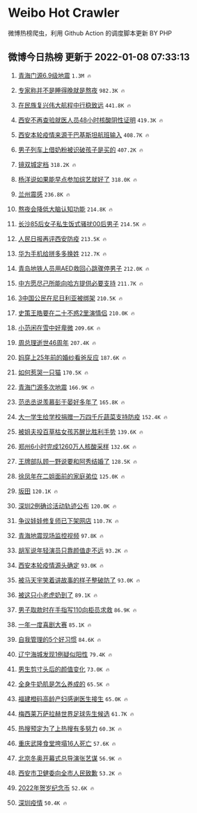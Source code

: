 # Weibo Hot Crawler 



微博热榜爬虫，利用 Github Action 的调度脚本更新 BY PHP 


## 微博今日热榜 更新于 2022-01-08 07:33:13 
1. [青海门源6.9级地震](https://s.weibo.com/weibo?q=%E9%9D%92%E6%B5%B7%E9%97%A8%E6%BA%906.9%E7%BA%A7%E5%9C%B0%E9%9C%87&Refer=top) `1.3M 🔥` 

1. [专家称并不是睡得晚就是熬夜](https://s.weibo.com/weibo?q=%23%E4%B8%93%E5%AE%B6%E7%A7%B0%E5%B9%B6%E4%B8%8D%E6%98%AF%E7%9D%A1%E5%BE%97%E6%99%9A%E5%B0%B1%E6%98%AF%E7%86%AC%E5%A4%9C%23&Refer=top) `982.3K 🔥` 

1. [在民族复兴伟大航程中行稳致远](https://s.weibo.com/weibo?q=%23%E5%9C%A8%E6%B0%91%E6%97%8F%E5%A4%8D%E5%85%B4%E4%BC%9F%E5%A4%A7%E8%88%AA%E7%A8%8B%E4%B8%AD%E8%A1%8C%E7%A8%B3%E8%87%B4%E8%BF%9C%23&Refer=top) `441.8K 🔥` 

1. [西安不再查验就医人员48小时核酸阴性证明](https://s.weibo.com/weibo?q=%23%E8%A5%BF%E5%AE%89%E4%B8%8D%E5%86%8D%E6%9F%A5%E9%AA%8C%E5%B0%B1%E5%8C%BB%E4%BA%BA%E5%91%9848%E5%B0%8F%E6%97%B6%E6%A0%B8%E9%85%B8%E9%98%B4%E6%80%A7%E8%AF%81%E6%98%8E%23&Refer=top) `419.3K 🔥` 

1. [西安本轮疫情来源于巴基斯坦航班输入](https://s.weibo.com/weibo?q=%23%E8%A5%BF%E5%AE%89%E6%9C%AC%E8%BD%AE%E7%96%AB%E6%83%85%E6%9D%A5%E6%BA%90%E4%BA%8E%E5%B7%B4%E5%9F%BA%E6%96%AF%E5%9D%A6%E8%88%AA%E7%8F%AD%E8%BE%93%E5%85%A5%23&Refer=top) `408.7K 🔥` 

1. [男子列车上借奶粉被识破孩子是买的](https://s.weibo.com/weibo?q=%23%E7%94%B7%E5%AD%90%E5%88%97%E8%BD%A6%E4%B8%8A%E5%80%9F%E5%A5%B6%E7%B2%89%E8%A2%AB%E8%AF%86%E7%A0%B4%E5%AD%A9%E5%AD%90%E6%98%AF%E4%B9%B0%E7%9A%84%23&Refer=top) `407.2K 🔥` 

1. [镜双城定档](https://s.weibo.com/weibo?q=%23%E9%95%9C%E5%8F%8C%E5%9F%8E%E5%AE%9A%E6%A1%A3%23&Refer=top) `318.2K 🔥` 

1. [杨洋说如果能早点参加综艺就好了](https://s.weibo.com/weibo?q=%23%E6%9D%A8%E6%B4%8B%E8%AF%B4%E5%A6%82%E6%9E%9C%E8%83%BD%E6%97%A9%E7%82%B9%E5%8F%82%E5%8A%A0%E7%BB%BC%E8%89%BA%E5%B0%B1%E5%A5%BD%E4%BA%86%23&Refer=top) `318.0K 🔥` 

1. [兰州震感](https://s.weibo.com/weibo?q=%23%E5%85%B0%E5%B7%9E%E9%9C%87%E6%84%9F%23&Refer=top) `236.8K 🔥` 

1. [熬夜会降低大脑认知功能](https://s.weibo.com/weibo?q=%23%E7%86%AC%E5%A4%9C%E4%BC%9A%E9%99%8D%E4%BD%8E%E5%A4%A7%E8%84%91%E8%AE%A4%E7%9F%A5%E5%8A%9F%E8%83%BD%23&Refer=top) `214.8K 🔥` 

1. [长沙85后女子私生饭式骚扰00后男子](https://s.weibo.com/weibo?q=%23%E9%95%BF%E6%B2%9985%E5%90%8E%E5%A5%B3%E5%AD%90%E7%A7%81%E7%94%9F%E9%A5%AD%E5%BC%8F%E9%AA%9A%E6%89%B000%E5%90%8E%E7%94%B7%E5%AD%90%23&Refer=top) `214.5K 🔥` 

1. [人民日报再评西安防疫](https://s.weibo.com/weibo?q=%23%E4%BA%BA%E6%B0%91%E6%97%A5%E6%8A%A5%E5%86%8D%E8%AF%84%E8%A5%BF%E5%AE%89%E9%98%B2%E7%96%AB%23&Refer=top) `213.5K 🔥` 

1. [华为手机给拼多多换姓](https://s.weibo.com/weibo?q=%23%E5%8D%8E%E4%B8%BA%E6%89%8B%E6%9C%BA%E7%BB%99%E6%8B%BC%E5%A4%9A%E5%A4%9A%E6%8D%A2%E5%A7%93%23&Refer=top) `212.7K 🔥` 

1. [青岛地铁人员用AED救回心跳骤停男子](https://s.weibo.com/weibo?q=%23%E9%9D%92%E5%B2%9B%E5%9C%B0%E9%93%81%E4%BA%BA%E5%91%98%E7%94%A8AED%E6%95%91%E5%9B%9E%E5%BF%83%E8%B7%B3%E9%AA%A4%E5%81%9C%E7%94%B7%E5%AD%90%23&Refer=top) `212.0K 🔥` 

1. [中方愿尽己所能向哈方提供必要支持](https://s.weibo.com/weibo?q=%23%E4%B8%AD%E6%96%B9%E6%84%BF%E5%B0%BD%E5%B7%B1%E6%89%80%E8%83%BD%E5%90%91%E5%93%88%E6%96%B9%E6%8F%90%E4%BE%9B%E5%BF%85%E8%A6%81%E6%94%AF%E6%8C%81%23&Refer=top) `211.7K 🔥` 

1. [3中国公民在尼日利亚被绑架](https://s.weibo.com/weibo?q=%233%E4%B8%AD%E5%9B%BD%E5%85%AC%E6%B0%91%E5%9C%A8%E5%B0%BC%E6%97%A5%E5%88%A9%E4%BA%9A%E8%A2%AB%E7%BB%91%E6%9E%B6%23&Refer=top) `210.5K 🔥` 

1. [史策王皓要在二十不惑2里演情侣](https://s.weibo.com/weibo?q=%23%E5%8F%B2%E7%AD%96%E7%8E%8B%E7%9A%93%E8%A6%81%E5%9C%A8%E4%BA%8C%E5%8D%81%E4%B8%8D%E6%83%912%E9%87%8C%E6%BC%94%E6%83%85%E4%BE%A3%23&Refer=top) `210.0K 🔥` 

1. [小范闲在雪中好卑微](https://s.weibo.com/weibo?q=%23%E5%B0%8F%E8%8C%83%E9%97%B2%E5%9C%A8%E9%9B%AA%E4%B8%AD%E5%A5%BD%E5%8D%91%E5%BE%AE%23&Refer=top) `209.6K 🔥` 

1. [周总理逝世46周年](https://s.weibo.com/weibo?q=%23%E5%91%A8%E6%80%BB%E7%90%86%E9%80%9D%E4%B8%9646%E5%91%A8%E5%B9%B4%23&Refer=top) `207.4K 🔥` 

1. [妈穿上25年前的婚纱看爸反应](https://s.weibo.com/weibo?q=%23%E5%A6%88%E7%A9%BF%E4%B8%8A25%E5%B9%B4%E5%89%8D%E7%9A%84%E5%A9%9A%E7%BA%B1%E7%9C%8B%E7%88%B8%E5%8F%8D%E5%BA%94%23&Refer=top) `187.6K 🔥` 

1. [如何惹哭一只猫](https://s.weibo.com/weibo?q=%23%E5%A6%82%E4%BD%95%E6%83%B9%E5%93%AD%E4%B8%80%E5%8F%AA%E7%8C%AB%23&Refer=top) `170.5K 🔥` 

1. [青海门源多次地震](https://s.weibo.com/weibo?q=%E9%9D%92%E6%B5%B7%E9%97%A8%E6%BA%90%E5%A4%9A%E6%AC%A1%E5%9C%B0%E9%9C%87&Refer=top) `166.9K 🔥` 

1. [范丞丞说羡慕彭于晏好多年了](https://s.weibo.com/weibo?q=%23%E8%8C%83%E4%B8%9E%E4%B8%9E%E8%AF%B4%E7%BE%A1%E6%85%95%E5%BD%AD%E4%BA%8E%E6%99%8F%E5%A5%BD%E5%A4%9A%E5%B9%B4%E4%BA%86%23&Refer=top) `165.8K 🔥` 

1. [大一学生给学校捐赠一万四千斤蔬菜支持防疫](https://s.weibo.com/weibo?q=%23%E5%A4%A7%E4%B8%80%E5%AD%A6%E7%94%9F%E7%BB%99%E5%AD%A6%E6%A0%A1%E6%8D%90%E8%B5%A0%E4%B8%80%E4%B8%87%E5%9B%9B%E5%8D%83%E6%96%A4%E8%94%AC%E8%8F%9C%E6%94%AF%E6%8C%81%E9%98%B2%E7%96%AB%23&Refer=top) `152.4K 🔥` 

1. [被姐夫投百草枯女孩苏醒比胜利手势](https://s.weibo.com/weibo?q=%23%E8%A2%AB%E5%A7%90%E5%A4%AB%E6%8A%95%E7%99%BE%E8%8D%89%E6%9E%AF%E5%A5%B3%E5%AD%A9%E8%8B%8F%E9%86%92%E6%AF%94%E8%83%9C%E5%88%A9%E6%89%8B%E5%8A%BF%23&Refer=top) `139.6K 🔥` 

1. [郑州6小时完成1260万人核酸采样](https://s.weibo.com/weibo?q=%23%E9%83%91%E5%B7%9E6%E5%B0%8F%E6%97%B6%E5%AE%8C%E6%88%901260%E4%B8%87%E4%BA%BA%E6%A0%B8%E9%85%B8%E9%87%87%E6%A0%B7%23&Refer=top) `132.6K 🔥` 

1. [王牌部队顾一野说要和阿秀结婚了](https://s.weibo.com/weibo?q=%23%E7%8E%8B%E7%89%8C%E9%83%A8%E9%98%9F%E9%A1%BE%E4%B8%80%E9%87%8E%E8%AF%B4%E8%A6%81%E5%92%8C%E9%98%BF%E7%A7%80%E7%BB%93%E5%A9%9A%E4%BA%86%23&Refer=top) `128.5K 🔥` 

1. [徐凤年在二姐面前的家庭弟位](https://s.weibo.com/weibo?q=%23%E5%BE%90%E5%87%A4%E5%B9%B4%E5%9C%A8%E4%BA%8C%E5%A7%90%E9%9D%A2%E5%89%8D%E7%9A%84%E5%AE%B6%E5%BA%AD%E5%BC%9F%E4%BD%8D%23&Refer=top) `125.0K 🔥` 

1. [坂田](https://s.weibo.com/weibo?q=%E5%9D%82%E7%94%B0&Refer=top) `120.1K 🔥` 

1. [深圳2例确诊活动轨迹公布](https://s.weibo.com/weibo?q=%23%E6%B7%B1%E5%9C%B32%E4%BE%8B%E7%A1%AE%E8%AF%8A%E6%B4%BB%E5%8A%A8%E8%BD%A8%E8%BF%B9%E5%85%AC%E5%B8%83%23&Refer=top) `120.0K 🔥` 

1. [争议娃娃修复师已下架网店](https://s.weibo.com/weibo?q=%23%E4%BA%89%E8%AE%AE%E5%A8%83%E5%A8%83%E4%BF%AE%E5%A4%8D%E5%B8%88%E5%B7%B2%E4%B8%8B%E6%9E%B6%E7%BD%91%E5%BA%97%23&Refer=top) `110.7K 🔥` 

1. [青海地震现场监控视频](https://s.weibo.com/weibo?q=%23%E9%9D%92%E6%B5%B7%E5%9C%B0%E9%9C%87%E7%8E%B0%E5%9C%BA%E7%9B%91%E6%8E%A7%E8%A7%86%E9%A2%91%23&Refer=top) `97.8K 🔥` 

1. [胡军说年轻演员只靠颜值走不远](https://s.weibo.com/weibo?q=%23%E8%83%A1%E5%86%9B%E8%AF%B4%E5%B9%B4%E8%BD%BB%E6%BC%94%E5%91%98%E5%8F%AA%E9%9D%A0%E9%A2%9C%E5%80%BC%E8%B5%B0%E4%B8%8D%E8%BF%9C%23&Refer=top) `93.2K 🔥` 

1. [西安本轮疫情源头确定](https://s.weibo.com/weibo?q=%23%E8%A5%BF%E5%AE%89%E6%9C%AC%E8%BD%AE%E7%96%AB%E6%83%85%E6%BA%90%E5%A4%B4%E7%A1%AE%E5%AE%9A%23&Refer=top) `93.0K 🔥` 

1. [被马天宇笑着讲故事的样子整破防了](https://s.weibo.com/weibo?q=%23%E8%A2%AB%E9%A9%AC%E5%A4%A9%E5%AE%87%E7%AC%91%E7%9D%80%E8%AE%B2%E6%95%85%E4%BA%8B%E7%9A%84%E6%A0%B7%E5%AD%90%E6%95%B4%E7%A0%B4%E9%98%B2%E4%BA%86%23&Refer=top) `93.0K 🔥` 

1. [被这只小老虎奶到了](https://s.weibo.com/weibo?q=%23%E8%A2%AB%E8%BF%99%E5%8F%AA%E5%B0%8F%E8%80%81%E8%99%8E%E5%A5%B6%E5%88%B0%E4%BA%86%23&Refer=top) `89.1K 🔥` 

1. [男子取款时在手指写110向柜员求救](https://s.weibo.com/weibo?q=%23%E7%94%B7%E5%AD%90%E5%8F%96%E6%AC%BE%E6%97%B6%E5%9C%A8%E6%89%8B%E6%8C%87%E5%86%99110%E5%90%91%E6%9F%9C%E5%91%98%E6%B1%82%E6%95%91%23&Refer=top) `86.9K 🔥` 

1. [一年一度喜剧大赛](https://s.weibo.com/weibo?q=%E4%B8%80%E5%B9%B4%E4%B8%80%E5%BA%A6%E5%96%9C%E5%89%A7%E5%A4%A7%E8%B5%9B&Refer=top) `85.1K 🔥` 

1. [自我管理的5个好习惯](https://s.weibo.com/weibo?q=%E8%87%AA%E6%88%91%E7%AE%A1%E7%90%86%E7%9A%845%E4%B8%AA%E5%A5%BD%E4%B9%A0%E6%83%AF&Refer=top) `84.6K 🔥` 

1. [辽宁海城发现1例疑似阳性](https://s.weibo.com/weibo?q=%23%E8%BE%BD%E5%AE%81%E6%B5%B7%E5%9F%8E%E5%8F%91%E7%8E%B01%E4%BE%8B%E7%96%91%E4%BC%BC%E9%98%B3%E6%80%A7%23&Refer=top) `79.4K 🔥` 

1. [男生剪寸头后的颜值变化](https://s.weibo.com/weibo?q=%23%E7%94%B7%E7%94%9F%E5%89%AA%E5%AF%B8%E5%A4%B4%E5%90%8E%E7%9A%84%E9%A2%9C%E5%80%BC%E5%8F%98%E5%8C%96%23&Refer=top) `73.0K 🔥` 

1. [全身牛奶肌是怎么养成的](https://s.weibo.com/weibo?q=%23%E5%85%A8%E8%BA%AB%E7%89%9B%E5%A5%B6%E8%82%8C%E6%98%AF%E6%80%8E%E4%B9%88%E5%85%BB%E6%88%90%E7%9A%84%23&Refer=top) `65.5K 🔥` 

1. [福建橙码高龄产妇感谢医生接生](https://s.weibo.com/weibo?q=%23%E7%A6%8F%E5%BB%BA%E6%A9%99%E7%A0%81%E9%AB%98%E9%BE%84%E4%BA%A7%E5%A6%87%E6%84%9F%E8%B0%A2%E5%8C%BB%E7%94%9F%E6%8E%A5%E7%94%9F%23&Refer=top) `65.0K 🔥` 

1. [梅西莱万萨拉赫世界足球先生候选](https://s.weibo.com/weibo?q=%23%E6%A2%85%E8%A5%BF%E8%8E%B1%E4%B8%87%E8%90%A8%E6%8B%89%E8%B5%AB%E4%B8%96%E7%95%8C%E8%B6%B3%E7%90%83%E5%85%88%E7%94%9F%E5%80%99%E9%80%89%23&Refer=top) `61.7K 🔥` 

1. [热搜预定为了上热搜有多努力](https://s.weibo.com/weibo?q=%23%E7%83%AD%E6%90%9C%E9%A2%84%E5%AE%9A%E4%B8%BA%E4%BA%86%E4%B8%8A%E7%83%AD%E6%90%9C%E6%9C%89%E5%A4%9A%E5%8A%AA%E5%8A%9B%23&Refer=top) `60.3K 🔥` 

1. [重庆武隆食堂垮塌16人死亡](https://s.weibo.com/weibo?q=%E9%87%8D%E5%BA%86%E6%AD%A6%E9%9A%86%E9%A3%9F%E5%A0%82%E5%9E%AE%E5%A1%8C16%E4%BA%BA%E6%AD%BB%E4%BA%A1&Refer=top) `57.6K 🔥` 

1. [北京冬奥开幕式总导演张艺谋](https://s.weibo.com/weibo?q=%23%E5%8C%97%E4%BA%AC%E5%86%AC%E5%A5%A5%E5%BC%80%E5%B9%95%E5%BC%8F%E6%80%BB%E5%AF%BC%E6%BC%94%E5%BC%A0%E8%89%BA%E8%B0%8B%23&Refer=top) `56.9K 🔥` 

1. [西安市卫健委向全市人民致歉](https://s.weibo.com/weibo?q=%23%E8%A5%BF%E5%AE%89%E5%B8%82%E5%8D%AB%E5%81%A5%E5%A7%94%E5%90%91%E5%85%A8%E5%B8%82%E4%BA%BA%E6%B0%91%E8%87%B4%E6%AD%89%23&Refer=top) `53.2K 🔥` 

1. [2022年贺岁纪念币](https://s.weibo.com/weibo?q=%232022%E5%B9%B4%E8%B4%BA%E5%B2%81%E7%BA%AA%E5%BF%B5%E5%B8%81%23&Refer=top) `52.6K 🔥` 

1. [深圳疫情](https://s.weibo.com/weibo?q=%23%E6%B7%B1%E5%9C%B3%E7%96%AB%E6%83%85%23&Refer=top) `50.4K 🔥` 

